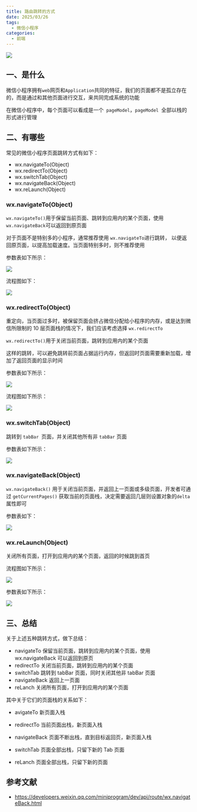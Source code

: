 ```yaml
---
title: 路由跳转的方式
date: 2025/03/26
tags:
  - 微信小程序
categories:
  - 前端
---
```


![](https://static.vue-js.com/52bd3820-31a5-11ec-8e64-91fdec0f05a1.png)

## 一、是什么

微信小程序拥有`web`网页和`Application`共同的特征，我们的页面都不是孤立存在的，而是通过和其他页面进行交互，来共同完成系统的功能

在微信小程序中，每个页面可以看成是一个` pageModel`，`pageModel `全部以栈的形式进行管理

## 二、有哪些

常见的微信小程序页面跳转方式有如下：

- wx.navigateTo(Object)
- wx.redirectTo(Object)
- wx.switchTab(Object)
- wx.navigateBack(Object)
- wx.reLaunch(Object)

### wx.navigateTo(Object)

`wx.navigateTo()`用于保留当前页面、跳转到应用内的某个页面，使用 `wx.navigateBack`可以返回到原页面

对于页面不是特别多的小程序，通常推荐使用 `wx.navigateTo`进行跳转， 以便返回原页面，以提高加载速度。当页面特别多时，则不推荐使用

参数表如下所示：

![](https://static.vue-js.com/5e524ea0-31a5-11ec-8e64-91fdec0f05a1.png)

流程图如下：

![](https://static.vue-js.com/68f033e0-31a5-11ec-8e64-91fdec0f05a1.png)

### wx.redirectTo(Object)

重定向，当页面过多时，被保留页面会挤占微信分配给小程序的内存，或是达到微信所限制的 10 层页面栈的情况下，我们应该考虑选择 `wx.redirectTo`

`wx.redirectTo()`用于关闭当前页面，跳转到应用内的某个页面

这样的跳转，可以避免跳转前页面占据运行内存，但返回时页面需要重新加载，增加了返回页面的显示时间

参数表如下所示：

![](https://static.vue-js.com/76066c20-31a5-11ec-8e64-91fdec0f05a1.png)

流程图如下所示：

![](https://static.vue-js.com/828c4b40-31a5-11ec-a752-75723a64e8f5.png)

### wx.switchTab(Object)

跳转到 `tabBar `页面，并关闭其他所有非 `tabBar` 页面

参数表如下所示：

![](https://static.vue-js.com/968869d0-31a5-11ec-a752-75723a64e8f5.png)

### wx.navigateBack(Object)

`wx.navigateBack()` 用于关闭当前页面，并返回上一页面或多级页面，开发者可通过 `getCurrentPages()` 获取当前的页面栈，决定需要返回几层则设置对象的`delta`属性即可

参数表如下：

![](https://static.vue-js.com/a28d8030-31a5-11ec-a752-75723a64e8f5.png)

### wx.reLaunch(Object)

关闭所有页面，打开到应用内的某个页面，返回的时候跳到首页

流程图如下所示：

![](https://static.vue-js.com/accca3a0-31a5-11ec-8e64-91fdec0f05a1.png)

参数表如下所示：

![](https://static.vue-js.com/b98c7e80-31a5-11ec-8e64-91fdec0f05a1.png)

## 三、总结

关于上述五种跳转方式，做下总结：

- navigateTo 保留当前页面，跳转到应用内的某个页面，使用 wx.navigateBack 可以返回到原页
- redirectTo 关闭当前页面，跳转到应用内的某个页面
- switchTab 跳转到 tabBar 页面，同时关闭其他非 tabBar 页面
- navigateBack 返回上一页面
- reLanch 关闭所有页面，打开到应用内的某个页面

其中关于它们的页面栈的关系如下：

- avigateTo 新页面入栈

- redirectTo 当前页面出栈，新页面入栈
- navigateBack 页面不断出栈，直到目标返回页，新页面入栈
- switchTab 页面全部出栈，只留下新的 Tab 页面
- reLanch 页面全部出栈，只留下新的页面

## 参考文献

- https://developers.weixin.qq.com/miniprogram/dev/api/route/wx.navigateBack.html
